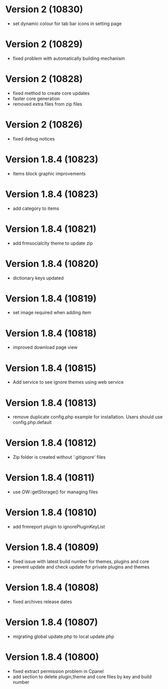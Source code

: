 # Version 2 (10830)
- set dynamic colour for tab bar icons in setting page

# Version 2 (10829)
- fixed problem with automatically building mechanism

# Version 2 (10828)
- fixed method to create core updates
- faster core generation
- removed extra files from zip files

# Version 2 (10826)
- fixed debug notices

# Version 1.8.4 (10823)
- Items block graphic improvements

# Version 1.8.4 (10823)
- add category to items 

# Version 1.8.4 (10821)
- add frmsocialcity theme to update zip 

# Version 1.8.4 (10820)
- dictionary keys updated

# Version 1.8.4 (10819)
- set image required when adding item

# Version 1.8.4 (10818)
- improved download page view

# Version 1.8.4 (10815)
- Add service to see ignore themes using web service

# Version 1.8.4 (10813)
- remove duplicate config.php example for installation. Users should use config.php.default

# Version 1.8.4 (10812)
- Zip folder is created without '.gitignore' files 

# Version 1.8.4 (10811)
- use OW::getStorage() for managing files

# Version 1.8.4 (10810)
 - add frmreport plugin to ignorePluginKeyList

# Version 1.8.4 (10809)
- fixed issue with latest build number for themes, plugins and core
- prevent update and check update for private plugins and themes

# Version 1.8.4 (10808)
- fixed archives release dates

# Version 1.8.4 (10807)
- migrating global update.php to local update.php

# Version 1.8.4 (10800)
- fixed extract permission problem in Cpanel
- add section to delete plugin,theme and core files by key and build number